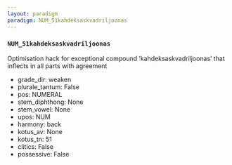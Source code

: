 ```yaml
---
layout: paradigm
paradigm: NUM_51kahdeksaskvadriljoonas
---
```

### ` NUM_51kahdeksaskvadriljoonas `

Optimisation hack for exceptional compound ’kahdeksaskvadriljoonas’ that inflects in all parts with agreement
* grade_dir: weaken
* plurale_tantum: False
* pos: NUMERAL
* stem_diphthong: None
* stem_vowel: None
* upos: NUM
* harmony: back
* kotus_av: None
* kotus_tn: 51
* clitics: False
* possessive: False
